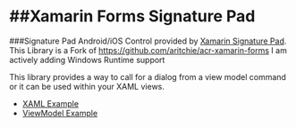 ##Xamarin Forms Signature Pad 
=================

###Signature Pad
Android/iOS Control provided by [Xamarin Signature Pad](https://github.com/xamarin/SignaturePad).  
This Library is a Fork of https://github.com/aritchie/acr-xamarin-forms
I am actively adding Windows Runtime support

This library provides a way to call for a dialog from a view model command or
it can be used within your XAML views.
* [XAML Example](https://github.com/aritchie/acr-xamarin-forms/blob/master/Samples/Samples/Views/SignatureXamlView.xaml)
* [ViewModel Example](https://github.com/aritchie/acr-xamarin-forms/blob/master/Samples/Samples/ViewModels/SignatureListViewModel.cs)
